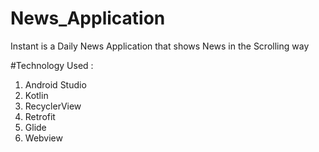 # News_Application

Instant is a Daily News Application that shows News in the Scrolling way

#Technology Used :
1. Android Studio
2. Kotlin
3. RecyclerView
4. Retrofit
5. Glide
6. Webview
